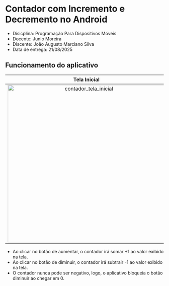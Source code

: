 # Contador com Incremento e Decremento no Android
- Disicplina: Programação Para Dispositivos Móveis
- Docente: Junio Moreira
- Discente: João Augusto Marciano Silva
- Data de entrega: 21/08/2025

## Funcionamento do aplicativo

| Tela Inicial | Ao clicar em aumentar | Ao clicar em diminuir |
|:---:|:---:|:---:|
| <img height="500" alt="contador_tela_inicial" src="https://github.com/user-attachments/assets/cab1690f-d28d-4852-b686-94e3e3a69347" /> | <img height="500" alt="contador_aumentar" src="https://github.com/user-attachments/assets/964ccaae-bb8a-4564-ba5f-67fc2566758a" /> | <img height="500" alt="contador_tela_inicial" src="https://github.com/user-attachments/assets/cab1690f-d28d-4852-b686-94e3e3a69347" /> |

- Ao clicar no botão de aumentar, o contador irá somar +1 ao valor exibido na tela.
- Ao clicar no botão de diminuir, o contador irá subtrair -1 ao valor exibido na tela.
- O contador nunca pode ser negativo, logo, o aplicativo bloqueia o botão diminuir ao chegar em 0.
